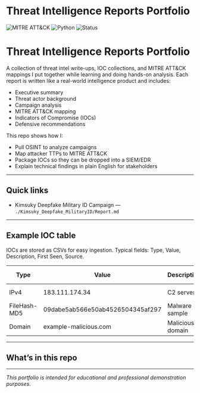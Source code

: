 # Threat Intelligence Reports Portfolio

![MITRE ATT&CK](https://img.shields.io/badge/MITRE-ATT%26CK-red)
![Python](https://img.shields.io/badge/Python-3.10-blue)
![Status](https://img.shields.io/badge/Status-Active-green)

# Threat Intelligence Reports Portfolio

A collection of threat intel write-ups, IOC collections, and MITRE ATT&CK mappings I put together while learning and doing hands-on analysis. Each report is written like a real-world intelligence product and includes:

- Executive summary  
- Threat actor background  
- Campaign analysis  
- MITRE ATT&CK mapping  
- Indicators of Compromise (IOCs)  
- Defensive recommendations

This repo shows how I:
- Pull OSINT to analyze campaigns
- Map attacker TTPs to MITRE ATT&CK
- Package IOCs so they can be dropped into a SIEM/EDR
- Explain technical findings in plain English for stakeholders

---

## Quick links
- Kimsuky Deepfake Military ID Campaign — `./Kimsuky_Deepfake_MilitaryID/Report.md`

---

## Example IOC table

IOCs are stored as CSVs for easy ingestion. Typical fields: Type, Value, Description, First Seen, Source.

| Type         | Value                                  | Description      | First Seen  | Source          |
|--------------|----------------------------------------|------------------|-------------|-----------------|
| IPv4         | 183.111.174.34                         | C2 server        | 2025-09-15  | AlienVault OTX  |
| FileHash-MD5 | 09dabe5ab566e50ab4526504345af297       | Malware sample   | 2025-09-15  | AlienVault OTX  |
| Domain       | example-malicious.com                  | Malicious domain | 2025-09-15  | AlienVault OTX  |

---

## What’s in this repo

---

*This portfolio is intended for educational and professional demonstration purposes.*

